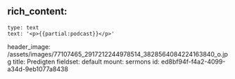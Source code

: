 rich_content:
  -
    type: text
    text: '<p>{{partial:podcast}}</p>'
header_image: /assets/images/77107465_2917212244978514_3828564084224163840_o.jpg
title: Predigten
fieldset: default
mount: sermons
id: ed8bf94f-f4a2-4099-a34d-9eb1077a8438
